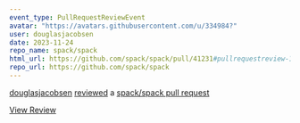 ```yaml
---
event_type: PullRequestReviewEvent
avatar: "https://avatars.githubusercontent.com/u/334984?"
user: douglasjacobsen
date: 2023-11-24
repo_name: spack/spack
html_url: https://github.com/spack/spack/pull/41231#pullrequestreview-1748490453
repo_url: https://github.com/spack/spack
---
```


<a href='https://github.com/douglasjacobsen' target='_blank'>douglasjacobsen</a> <a href='https://github.com/spack/spack/pull/41231#pullrequestreview-1748490453' target='_blank'>reviewed</a> a <a href='https://github.com/spack/spack/pull/41231' target='_blank'>spack/spack pull request</a>

<small></small>

<a href='https://github.com/spack/spack/pull/41231#pullrequestreview-1748490453' target='_blank'>View Review</a>